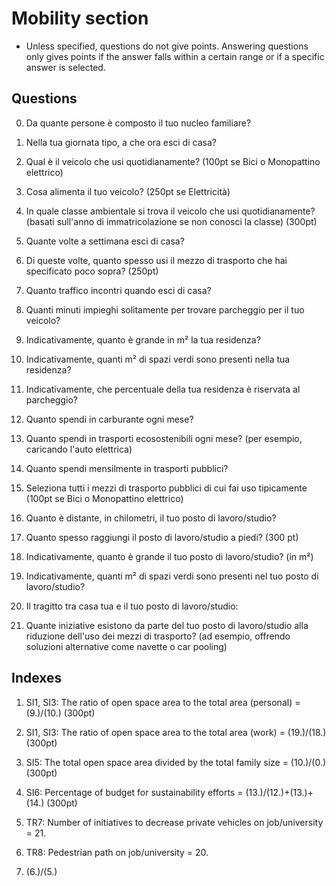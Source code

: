 # Mobility section
* Unless specified, questions do not give points. Answering questions only gives points if the answer falls within a certain range or if a specific answer is selected.

## Questions

0. Da quante persone è composto il tuo nucleo familiare?
1. Nella tua giornata tipo, a che ora esci di casa?

2. Qual è il veicolo che usi quotidianamente? (100pt se Bici o Monopattino elettrico)
3. Cosa alimenta il tuo veicolo? (250pt se Elettricità)
4. In quale classe ambientale si trova il veicolo che usi quotidianamente? (basati sull'anno di immatricolazione se non conosci la classe) (300pt)

5. Quante volte a settimana esci di casa?

6. Di queste volte, quanto spesso usi il mezzo di trasporto che hai specificato poco sopra? (250pt)

7. Quanto traffico incontri quando esci di casa?
8. Quanti minuti impieghi solitamente per trovare parcheggio per il tuo veicolo?
9. Indicativamente, quanto è grande in m² la tua residenza?
10. Indicativamente, quanti m² di spazi verdi sono presenti nella tua residenza?
11. Indicativamente, che percentuale della tua residenza è riservata al parcheggio?
12. Quanto spendi in carburante ogni mese?
13. Quanto spendi in trasporti ecosostenibili ogni mese? (per esempio, caricando l'auto elettrica)
14. Quanto spendi mensilmente in trasporti pubblici?

15. Seleziona tutti i mezzi di trasporto pubblici di cui fai uso tipicamente (100pt se Bici o Monopattino elettrico)

16. Quanto è distante, in chilometri, il tuo posto di lavoro/studio?

17. Quanto spesso raggiungi il posto di lavoro/studio a piedi? (300 pt)

18. Indicativamente, quanto è grande il tuo posto di lavoro/studio? (in m²)
19. Indicativamente, quanti m² di spazi verdi sono presenti nel tuo posto di lavoro/studio?
20. Il tragitto tra casa tua e il tuo posto di lavoro/studio: 
21. Quante iniziative esistono da parte del tuo posto di lavoro/studio alla riduzione dell'uso dei mezzi di trasporto? (ad esempio, offrendo soluzioni alternative come navette o car pooling)

## Indexes

1. SI1, SI3: The ratio of open space area to the total area (personal) = (9.)/(10.) (300pt)

2. SI1, SI3: The ratio of open space area to the total area (work) = (19.)/(18.) (300pt)
3. SI5: The total open space area divided by the total family size = (10.)/(0.) (300pt)

4. SI6: Percentage of budget for sustainability efforts = (13.)/(12.)+(13.)+(14.) (300pt)

5. TR7: Number of initiatives to decrease private vehicles on job/university = 21.
6. TR8: Pedestrian path on job/university = 20.
7. (6.)/(5.)